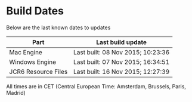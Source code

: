 # Build Dates

Below are the last known dates to updates

Part | Last build update
-----|-----
Mac Engine | Last built: 08 Nov 2015; 10:23:36
Windows Engine | Last built: 07 Nov 2015; 16:34:51
JCR6 Resource Files | Last built: 16 Nov 2015; 12:27:39
All times are in CET (Central European Time: Amsterdam, Brussels, Paris, Madrid)



